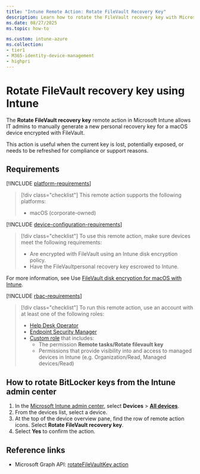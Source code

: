 ```yaml
---
title: "Intune Remote Action: Rotate FileVault Recovery Key"
description: Learn how to rotate the FileVault recovery key with Microsoft Intune.
ms.date: 08/27/2025
ms.topic: how-to

ms.custom: intune-azure
ms.collection:
- tier1
- M365-identity-device-management
- highpri
---
```


# Rotate FileVault recovery key using Intune

The **Rotate FileVault recovery key** remote action in Microsoft Intune allows IT admins to manually generate a new personal recovery key for a macOS device encrypted with FileVault.

This action is useful when the current key is lost, potentially exposed, or needs to be refreshed for compliance or support reasons.

## Requirements

[!INCLUDE [platform-requirements](../includes/h3/platform-requirements.md)]

> [!div class="checklist"]
> This remote action supports the following platforms:
>
> - macOS (corporate-owned)

[!INCLUDE [device-configuration-requirements](../includes/h3/device-configuration-requirements.md)]

> [!div class="checklist"]
> To use this remote action, make sure devices meet the following requirements:
>
> - Are encrypted with FileVault using an Intune disk encryption policy.
> - Have the FileVaultpersonal recovery key escrowed to Intune.

For more information, see Use [FileVault disk encryption for macOS with Intune][LEARN-1].

[!INCLUDE [rbac-requirements](../includes/h3/rbac-requirements.md)]

> [!div class="checklist"]
> To run this remote action, use an account with at least one of the following roles:
>
> - [Help Desk Operator][INT-R1]
> - [Endpoint Security Manager][INT-R4]
> - [Custom role][INT-RC] that includes:
>   - The permission **Remote tasks/Rotate filevault key**
>   - Permissions that provide visibility into and access to managed devices in Intune (e.g. Organization/Read, Managed devices/Read)

## How to rotate BitLocker keys from the Intune admin center

1. In the [Microsoft Intune admin center][INT-AC], select **Devices** > [**All devices**][INT-ALLD].
1. From the devices list, select a device.
1. At the top of the device overview pane, find the row of remote action icons. Select **Rotate FileVault recovery key**.
1. Select **Yes** to confirm the action.

## Reference links

- Microsoft Graph API: [rotateFileVaultKey action][GRAPH-1]

<!--links-->

<!-- admin center links -->

[INT-AC]: https://go.microsoft.com/fwlink/?linkid=2109431
[INT-ALLD]: https://go.microsoft.com/fwlink/?linkid=2333814

<!-- role links -->

[INT-R1]: /intune/intune-service/fundamentals/role-based-access-control-reference#help-desk-operator
[INT-R4]: /intune/intune-service/fundamentals/role-based-access-control-reference#endpoint-security-manager
[INT-RC]: /intune/intune-service/fundamentals/create-custom-role

<!-- API links -->

[GRAPH-1]: /graph/api/intune-devices-manageddevice-rotateFileVaultKey

[LEARN-1]: /intune/intune-service/protect/encrypt-devices-filevault
